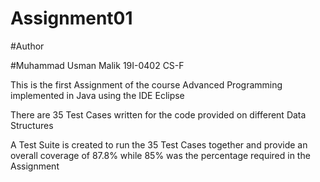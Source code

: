 # Assignment01

#Author


  #Muhammad Usman Malik     19I-0402      CS-F
  
This is the first Assignment of the course Advanced Programming implemented in Java using the IDE Eclipse

There are 35 Test Cases written for the code provided on different Data Structures

A Test Suite is created to run the 35 Test Cases together and provide an overall coverage of 87.8% while 85% was the percentage required in the Assignment
